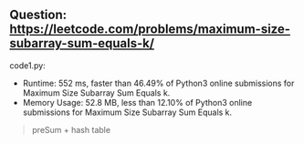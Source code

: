 ## Question: https://leetcode.com/problems/maximum-size-subarray-sum-equals-k/

code1.py:
* Runtime: 552 ms, faster than 46.49% of Python3 online submissions for Maximum Size Subarray Sum Equals k.
* Memory Usage: 52.8 MB, less than 12.10% of Python3 online submissions for Maximum Size Subarray Sum Equals k.
> preSum + hash table